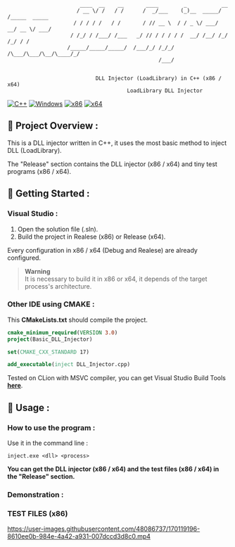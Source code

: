 ```
                       ____  __    __       ____        _           __            
                      / __ \/ /   / /      /  _/___    (_)__  _____/ /_____  _____
                     / / / / /   / /       / // __ \  / / _ \/ ___/ __/ __ \/ ___/
                    / /_/ / /___/ /___   _/ // / / / / /  __/ /__/ /_/ /_/ / /  
                   /_____/_____/_____/  /___/_/ /_/_/ /\___/\___/\__/\____/_/  
                                                /___/                        


                            DLL Injector (LoadLibrary) in C++ (x86 / x64) 
                                      LoadLibrary DLL Injector
```

[![C++](https://img.shields.io/badge/language-C%2B%2B-%23f34b7d.svg?style=for-the-badge&logo=appveyor)](https://en.wikipedia.org/wiki/C%2B%2B) [![Windows](https://img.shields.io/badge/platform-Windows-0078d7.svg?style=for-the-badge&logo=appveyor)](https://en.wikipedia.org/wiki/Microsoft_Windows) [![x86](https://img.shields.io/badge/arch-x86-red.svg?style=for-the-badge&logo=appveyor)](https://en.wikipedia.org/wiki/X86) [![x64](https://img.shields.io/badge/arch-x64-green.svg?style=for-the-badge&logo=appveyor)](https://en.wikipedia.org/wiki/X64)

## :open_book: Project Overview :

This is a DLL injector written in C++, it uses the most basic method to inject DLL (LoadLibrary).

The "Release" section contains the DLL injector (x86 / x64) and tiny test programs (x86 / x64).

## 🚀 Getting Started :

### Visual Studio :

1. Open the solution file (.sln).
2. Build the project in Realese (x86) or Release (x64).

Every configuration in x86 / x64 (Debug and Realese) are already configured.

> **Warning** <br>
> It is necessary to build it in x86 or x64, it depends of the target process's architecture.

### Other IDE using CMAKE :

This **CMakeLists.txt** should compile the project.

```cmake
cmake_minimum_required(VERSION 3.0)
project(Basic_DLL_Injector)

set(CMAKE_CXX_STANDARD 17)

add_executable(inject DLL_Injector.cpp)
```

Tested on CLion with MSVC compiler, you can get Visual Studio Build Tools [**here**](https://visualstudio.microsoft.com/fr/downloads/?q=build+tools).

## 🧪 Usage :

### How to use the program :

Use it in the command line :

    inject.exe <dll> <process>
**You can get the DLL injector (x86 / x64) and the test files (x86 / x64) in the "Release" section.**

### Demonstration :

### TEST FILES (x86)

https://user-images.githubusercontent.com/48086737/170119196-8610ee0b-984e-4a42-a931-007dccd3d8c0.mp4
